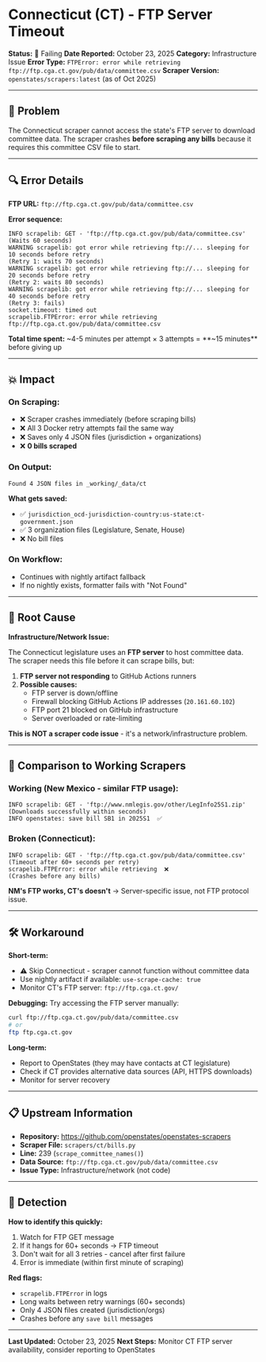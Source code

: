 # Connecticut (CT) - FTP Server Timeout

**Status:** 🔴 Failing
**Date Reported:** October 23, 2025
**Category:** Infrastructure Issue
**Error Type:** `FTPError: error while retrieving ftp://ftp.cga.ct.gov/pub/data/committee.csv`
**Scraper Version:** `openstates/scrapers:latest` (as of Oct 2025)

---

## 🔴 Problem

The Connecticut scraper cannot access the state's FTP server to download committee data. The scraper crashes **before scraping any bills** because it requires this committee CSV file to start.

---

## 🔍 Error Details

**FTP URL:** `ftp://ftp.cga.ct.gov/pub/data/committee.csv`

**Error sequence:**

```
INFO scrapelib: GET - 'ftp://ftp.cga.ct.gov/pub/data/committee.csv'
(Waits 60 seconds)
WARNING scrapelib: got error while retrieving ftp://... sleeping for 10 seconds before retry
(Retry 1: waits 70 seconds)
WARNING scrapelib: got error while retrieving ftp://... sleeping for 20 seconds before retry
(Retry 2: waits 80 seconds)
WARNING scrapelib: got error while retrieving ftp://... sleeping for 40 seconds before retry
(Retry 3: fails)
socket.timeout: timed out
scrapelib.FTPError: error while retrieving ftp://ftp.cga.ct.gov/pub/data/committee.csv
```

**Total time spent:** ~4-5 minutes per attempt × 3 attempts = **~15 minutes** before giving up

---

## 💥 Impact

### On Scraping:

- ❌ Scraper crashes immediately (before scraping bills)
- ❌ All 3 Docker retry attempts fail the same way
- ❌ Saves only 4 JSON files (jurisdiction + organizations)
- ❌ **0 bills scraped**

### On Output:

```
Found 4 JSON files in _working/_data/ct
```

**What gets saved:**

- ✅ `jurisdiction_ocd-jurisdiction-country:us-state:ct-government.json`
- ✅ 3 organization files (Legislature, Senate, House)
- ❌ No bill files

### On Workflow:

- Continues with nightly artifact fallback
- If no nightly exists, formatter fails with "Not Found"

---

## 🔎 Root Cause

**Infrastructure/Network Issue:**

The Connecticut legislature uses an **FTP server** to host committee data. The scraper needs this file before it can scrape bills, but:

1. **FTP server not responding** to GitHub Actions runners
2. **Possible causes:**
   - FTP server is down/offline
   - Firewall blocking GitHub Actions IP addresses (`20.161.60.102`)
   - FTP port 21 blocked on GitHub infrastructure
   - Server overloaded or rate-limiting

**This is NOT a scraper code issue** - it's a network/infrastructure problem.

---

## 🧪 Comparison to Working Scrapers

### Working (New Mexico - similar FTP usage):

```
INFO scrapelib: GET - 'ftp://www.nmlegis.gov/other/LegInfo25S1.zip'
(Downloads successfully within seconds)
INFO openstates: save bill SB1 in 2025S1  ✅
```

### Broken (Connecticut):

```
INFO scrapelib: GET - 'ftp://ftp.cga.ct.gov/pub/data/committee.csv'
(Timeout after 60+ seconds per retry)
scrapelib.FTPError: error while retrieving  ❌
(Crashes before any bills)
```

**NM's FTP works, CT's doesn't** → Server-specific issue, not FTP protocol issue.

---

## 🛠️ Workaround

**Short-term:**

- ⚠️ Skip Connecticut - scraper cannot function without committee data
- Use nightly artifact if available: `use-scrape-cache: true`
- Monitor CT's FTP server: `ftp://ftp.cga.ct.gov/`

**Debugging:**
Try accessing the FTP server manually:

```bash
curl ftp://ftp.cga.ct.gov/pub/data/committee.csv
# or
ftp ftp.cga.ct.gov
```

**Long-term:**

- Report to OpenStates (they may have contacts at CT legislature)
- Check if CT provides alternative data sources (API, HTTPS downloads)
- Monitor for server recovery

---

## 📋 Upstream Information

- **Repository:** https://github.com/openstates/openstates-scrapers
- **Scraper File:** `scrapers/ct/bills.py`
- **Line:** 239 (`scrape_committee_names()`)
- **Data Source:** `ftp://ftp.cga.ct.gov/pub/data/committee.csv`
- **Issue Type:** Infrastructure/network (not code)

---

## 🎯 Detection

**How to identify this quickly:**

1. Watch for FTP GET message
2. If it hangs for 60+ seconds → FTP timeout
3. Don't wait for all 3 retries - cancel after first failure
4. Error is immediate (within first minute of scraping)

**Red flags:**

- `scrapelib.FTPError` in logs
- Long waits between retry warnings (60+ seconds)
- Only 4 JSON files created (jurisdiction/orgs)
- Crashes before any `save bill` messages

---

**Last Updated:** October 23, 2025
**Next Steps:** Monitor CT FTP server availability, consider reporting to OpenStates
